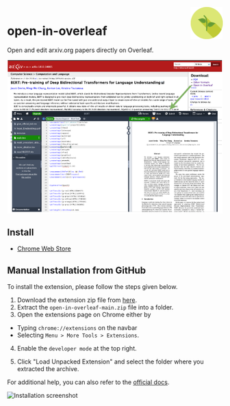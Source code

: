 <img src="./images/icon.png" align="right" width="75" height="75">

# open-in-overleaf

Open and edit arxiv.org papers directly on Overleaf.

![](./images/screenshot.png)


## Install
- [Chrome Web Store](#)

## Manual Installation from GitHub
To install the extension, please follow the steps given below.

1. Download the extension zip file from [here](https://github.com/amitness/open-in-overleaf/archive/main.zip).
2. Extract the `open-in-overleaf-main.zip` file into a folder.
3. Open the extensions page on Chrome either by 
  - Typing `chrome://extensions` on the navbar
  - Selecting `Menu > More Tools > Extensions`.
  
4. Enable the `developer mode` at the top right.

5. Click "Load Unpacked Extension" and select the folder where you extracted the archive.

For additional help, you can also refer to the [official docs](https://developer.chrome.com/extensions/getstarted#unpacked).

![Installation screenshot](https://cloud.githubusercontent.com/assets/6765956/23824934/6104b958-064e-11e7-9834-9ec025b068c2.png)

